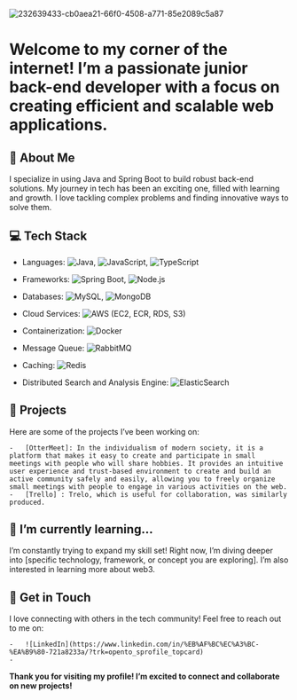 
![232639433-cb0aea21-66f0-4508-a771-85e2089c5a87](https://github.com/user-attachments/assets/d66528ce-c08c-4c69-8a02-6f894aee664c)


# Welcome to my corner of the internet! I’m a passionate junior back-end developer with a focus on creating efficient and scalable web applications.

## 🚀 About Me

I specialize in using Java and Spring Boot to build robust back-end solutions. My journey in tech has been an exciting one, filled with learning and growth. I love tackling complex problems and finding innovative ways to solve them.

## 💻 Tech Stack

- Languages: 
 ![Java](https://img.shields.io/badge/Java-ED8B00?style=for-the-badge&logo=openjdk&logoColor=white), ![JavaScript](https://img.shields.io/badge/JavaScript-F7DF1E?style=for-the-badge&logo=JavaScript&logoColor=white), ![TypeScript](https://img.shields.io/badge/TypeScript-007ACC?style=for-the-badge&logo=typescript&logoColor=white)

- Frameworks: 
 ![Spring Boot](https://img.shields.io/badge/Spring-6DB33F?style=for-the-badge&logo=spring&logoColor=white), ![Node.js](https://img.shields.io/badge/Node.js-43853D?style=for-the-badge&logo=node.js&logoColor=white)

- Databases: 
 ![MySQL](https://img.shields.io/badge/MySQL-00000F?style=for-the-badge&logo=mysql&logoColor=white), ![MongoDB](https://img.shields.io/badge/MongoDB-4EA94B?style=for-the-badge&logo=mongodb&logoColor=white)

- Cloud Services: 
 ![AWS ](https://img.shields.io/badge/Amazon_AWS-FF9900?style=for-the-badge&logo=amazonaws&logoColor=whit) (EC2, ECR, RDS, S3)

- Containerization:
 ![Docker](https://img.shields.io/badge/docker-%230db7ed.svg?style=for-the-badge&logo=docker&logoColor=white)

- Message Queue: 
 ![RabbitMQ](https://img.shields.io/badge/rabbitmq-%23FF6600.svg?&style=for-the-badge&logo=rabbitmq&logoColor=white)

- Caching: 
 ![Redis](https://img.shields.io/badge/redis-%23DD0031.svg?&style=for-the-badge&logo=redis&logoColor=white)

- Distributed Search and Analysis Engine:
![ElasticSearch](https://img.shields.io/badge/-ElasticSearch-005571?style=for-the-badge&logo=elasticsearch)

## 🌟 Projects

Here are some of the projects I’ve been working on:

	-	[OtterMeet]: In the individualism of modern society, it is a platform that makes it easy to create and participate in small meetings with people who will share hobbies. It provides an intuitive user experience and trust-based environment to create and build an active community safely and easily, allowing you to freely organize small meetings with people to engage in various activities on the web.
 	- 	[Trello] : Trelo, which is useful for collaboration, was similarly produced.

## 🌱 I’m currently learning…

I’m constantly trying to expand my skill set! Right now, I’m diving deeper into [specific technology, framework, or concept you are exploring]. I’m also interested in learning more about web3.

## 💬 Get in Touch

I love connecting with others in the tech community! Feel free to reach out to me on:

	- 	![LinkedIn](https://www.linkedin.com/in/%EB%AF%BC%EC%A3%BC-%EA%B9%80-721a8233a/?trk=opento_sprofile_topcard)
 	-	

**Thank you for visiting my profile! I’m excited to connect and collaborate on new projects!**
